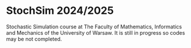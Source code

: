 # StochSim 2024/2025
Stochastic Simulation course at The Faculty of Mathematics, Informatics and Mechanics of the University of Warsaw. It is still in progress so codes may be not completed.
